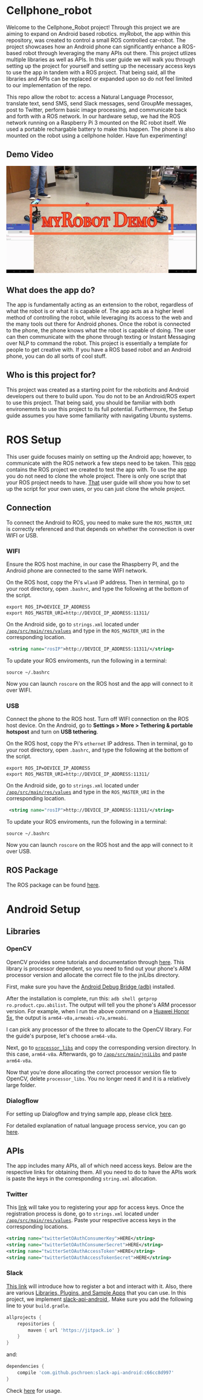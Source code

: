 # Cellphone_robot

Welcome to the Cellphone_Robot project! Through this project we are aiming to expand on Android based robotics. myRobot, the app within this repository, was created to control a small ROS controlled car-robot. The project showcases how an Android phone can significantly enhance a ROS-based robot through leveraging the many APIs out there. This project utlizes multiple libraries as well as APIs. In this user guide we will walk you through setting up the project for yourself and setting up the necessary access keys to use the app in tandem with a ROS project. That being said, all the libraries and APIs can be replaced or expanded upon so do not feel limited to our implementation of the repo. 

This repo allow the robot to: access a Natural Language Processor, translate text, send SMS, send Slack messages, send GroupMe messages, post to Twitter, perform basic image processing, and communicate back and forth with a ROS network. In our hardware setup, we had the ROS network running on a Raspberry Pi 3 mounted on the RC robot itself. We used a portable rechargable battery to make this happen. The phone is also mounted on the robot using a cellphone holder. Have fun experimenting!

## Demo Video
[![Demo Video](https://github.com/AGKhalil/Cellphone_Robot/blob/master/wiki_images/VideoSS.png)](https://youtu.be/JWv4LxLAfJA)

## What does the app do?
The app is fundamentally acting as an extension to the robot, regardless of what the robot is or what it is capable of. The app acts as a higher level method of controlling the robot, while leveraging its access to the web and the many tools out there for Android phones. Once the robot is connected to the phone, the phone knows what the robot is capable of doing. The user can then communicate with the phone through texting or Instant Messaging over NLP to command the robot. This project is essentially a template for people to get creative with. If you have a ROS based robot and an Android phone, you can do all sorts of cool stuff.

## Who is this project for?
This project was created as a starting point for the roboticits and Android developers out there to build upon. You do not to be an Android/ROS expert to use this project. That being said, you should be familiar with both environemnts to use this project to its full potential. Furthermore, the Setup guide assumes you have some familiarity with navigating Ubuntu systems.


# ROS Setup
This user guide focuses mainly on setting up the Android app; however, to communicate with the ROS network a few steps need to be taken. This [repo](https://github.com/wang3303/ros_cellphonerobot) contains the ROS project we created to test the app with. To use the app you do not need to clone the whole project. There is only one script that your ROS project needs to have. [That](https://github.com/wang3303/ros_cellphonerobot) user guide will show you how to set up the script for your own uses, or you can just clone the whole project.

## Connection
To connect the Android to ROS, you need to make sure the `ROS_MASTER_URI` is correctly referenced and that depends on whether the connection is over WIFI or USB.

### WIFI
Ensure the ROS host machine, in our case the Rhaspberry PI, and the Android phone are connected to the same WIFI network. 

On the ROS host, copy the Pi's `wlan0` IP address. Then in terminal, go to your root directory, open `.bashrc`, and type the following at the bottom of the script.

```
export ROS_IP=DEVICE_IP_ADDRESS
export ROS_MASTER_URI=http://DEVICE_IP_ADDRESS:11311/
```

On the Android side, go to `strings.xml` located under [`/app/src/main/res/values`](app/src/main/res/values) and type in the `ROS_MASTER_URI` in the corresponding location.

```xml
 <string name="rosIP">http://DEVICE_IP_ADDRESS:11311/</string>
```

To update your ROS enviroments, run the following in a terminal:

```
source ~/.bashrc
```

Now you can launch `roscore` on the ROS host and the app will connect to it over WIFI. 

### USB
Connect the phone to the ROS host. Turn off WIFI connection on the ROS host device. On the Android, go to **Settings > More > Tethering & portable hotspost** and turn on **USB tethering**.

On the ROS host, copy the Pi's `ethernet` IP address. Then in terminal, go to your root directory, open `.bashrc`, and type the following at the bottom of the script.

```
export ROS_IP=DEVICE_IP_ADDRESS
export ROS_MASTER_URI=http://DEVICE_IP_ADDRESS:11311/
```

On the Android side, go to `strings.xml` located under [`/app/src/main/res/values`](app/src/main/res/values) and type in the `ROS_MASTER_URI` in the corresponding location.

```xml
 <string name="rosIP">http://DEVICE_IP_ADDRESS:11311/</string>

```

To update your ROS enviroments, run the following in a terminal:

```
source ~/.bashrc
```

Now you can launch `roscore` on the ROS host and the app will connect to it over USB.

## ROS Package
The ROS package can be found [here](https://github.com/wang3303/ros_cellphonerobot/wiki).

# Android Setup
## Libraries
### OpenCV
OpenCV provides some tutorials and documentation through [here](https://opencv.org/platforms/android/). This library is processor dependent, so you need to find out your phone's ARM processor version and allocate the correct file to the jniLibs directory. 

First, make sure you have the [Android Debug Bridge (adb)](https://developer.android.com/studio/command-line/adb.html) installed.

After the installation is complete, run this: `adb shell getprop ro.product.cpu.abilist`. The output will tell you the phone's ARM processor version. For example, when I run the above command on a [Huawei Honor 5x](http://www.hihonor.com/global/products/mobile-phones/honor5x/index.html), the output is `arm64-v8a,armeabi-v7a,armeabi`.

I can pick any processor of the three to allocate to the OpenCV library. For the guide's purpose, let's choose `arm64-v8a`. 

Next, go to [`processor_libs`](processor_libs) and copy the corresponding version directory. In this case, `arm64-v8a`. Afterwards, go to [`/app/src/main/jniLibs`](app/src/main/jniLibs/) and paste `arm64-v8a`. 

Now that you're done allocating the correct processor version file to OpenCV, delete `processor_libs`. You no longer need it and it is a relatively large folder.

### Dialogflow
For setting up Dialogflow and trying sample app, please click [here](https://github.com/dialogflow/dialogflow-android-client/blob/master/README.md).

For detailed explanation of natual language process service, you can go [here](https://github.com/AGKhalil/Cellphone_Robot/wiki/NLP).

## APIs
The app includes many APIs, all of which need access keys. Below are the respective links for obtaining them. All you need to do to have the APIs work is paste the keys in the corresponding `string.xml` allocation.

### Twitter
This [link](https://apps.twitter.com) will take you to registering your app for access keys. Once the registration process is done, go to `strings.xml` located under [`/app/src/main/res/values`](app/src/main/res/values). Paste your respective access keys in the corresponding locations.

```xml
<string name="twitterSetOAuthConsumerKey">HERE</string>
<string name="twitterSetOAuthConsumerSecret">HERE</string>
<string name="twitterSetOAuthAccessToken">HERE</string>
<string name="twitterSetOAuthAccessTokenSecret">HERE</string>
```

### Slack
[This link](https://api.slack.com/bot-users) will introduce how to register a bot and interact with it. Also, there are various [Libraries, Plugins, and Sample Apps](https://api.slack.com/community) that you can use. In this project, we implement [slack-api-android ](https://github.com/pschroen/slack-api-android).
Make sure you add the following line to your `build.gradle`. 
```gradle
allprojects {
    repositories {
        maven { url 'https://jitpack.io' }
    }
}
```

and:

```gradle
dependencies {
    compile 'com.github.pschroen:slack-api-android:c66cc8d997'
}
```
Check [here](https://github.com/AGKhalil/Cellphone_Robot/wiki/slack) for usage.
